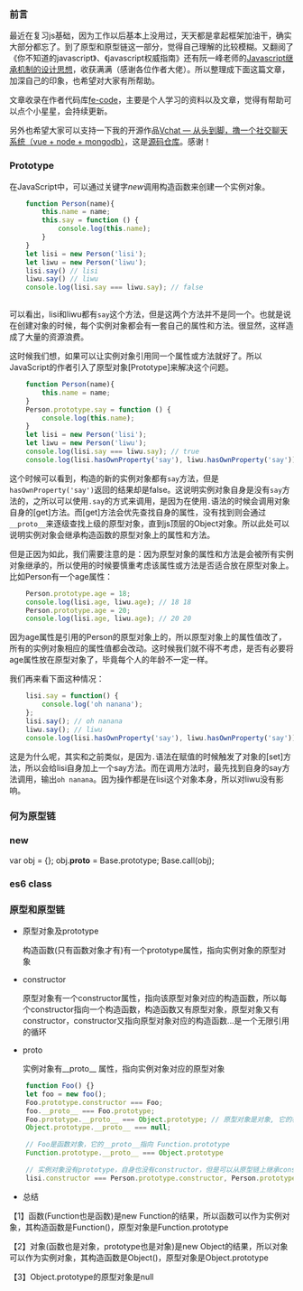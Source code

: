 ### 前言
   最近在复习js基础，因为工作以后基本上没用过，天天都是拿起框架加油干，确实大部分都忘了。到了原型和原型链这一部分，觉得自己理解的比较模糊。又翻阅了《你不知道的javascript》、《javascript权威指南》还有阮一峰老师的[Javascript继承机制的设计思想](http://www.ruanyifeng.com/blog/2011/06/designing_ideas_of_inheritance_mechanism_in_javascript.html)，收获满满（感谢各位作者大佬）。所以整理成下面这篇文章，加深自己的印象，也希望对大家有所帮助。
   
   文章收录在作者代码库[fe-code](https://github.com/wuyawei/fe-code)，主要是个人学习的资料以及文章，觉得有帮助可以点个小星星，会持续更新。
   
   另外也希望大家可以支持一下我的开源作品[Vchat — 从头到脚，撸一个社交聊天系统（vue + node + mongodb）](https://juejin.im/post/5c0a00fb6fb9a049d4419d3a)，这是[源码仓库](https://github.com/wuyawei/Vchat)。感谢！
### Prototype
   在JavaScript中，可以通过关键字*new*调用构造函数来创建一个实例对象。
``` javascript
    function Person(name){
        this.name = name;
        this.say = function () {
            console.log(this.name);
        }
    }
    let lisi = new Person('lisi');
    let liwu = new Person('liwu');
    lisi.say() // lisi
    liwu.say() // liwu
    console.log(lisi.say === liwu.say); // false
    
```
   可以看出，lisi和liwu都有`say`这个方法，但是这两个方法并不是同一个。也就是说在创建对象的时候，每个实例对象都会有一套自己的属性和方法。很显然，这样造成了大量的资源浪费。
   
   这时候我们想，如果可以让实例对象引用同一个属性或方法就好了。所以JavaScript的作者引入了原型对象[Prototype]来解决这个问题。
``` javascript
    function Person(name){
        this.name = name;
    }
    Person.prototype.say = function () {
        console.log(this.name);
    }
    let lisi = new Person('lisi');
    let liwu = new Person('liwu');
    console.log(lisi.say === liwu.say); // true
    console.log(lisi.hasOwnProperty('say'), liwu.hasOwnProperty('say')); // false false
```
   这个时候可以看到，构造的新的实例对象都有`say`方法，但是`hasOwnProperty('say')`返回的结果却是false。这说明实例对象自身是没有`say`方法的，之所以可以使用`.say`的方式来调用，是因为在使用`.`语法的时候会调用对象自身的[get]方法。而[get]方法会优先查找自身的属性，没有找到则会通过`__proto__`来逐级查找上级的原型对象，直到js顶层的Object对象。所以此处可以说明实例对象会继承构造函数的原型对象上的属性和方法。
   
   但是正因为如此，我们需要注意的是：因为原型对象的属性和方法是会被所有实例对象继承的，所以使用的时候要慎重考虑该属性或方法是否适合放在原型对象上。比如Person有一个age属性：
``` javascript
    Person.prototype.age = 18;
    console.log(lisi.age, liwu.age); // 18 18
    Person.prototype.age = 20;
    console.log(lisi.age, liwu.age); // 20 20
```
   因为age属性是引用的Person的原型对象上的，所以原型对象上的属性值改了，所有的实例对象相应的属性值都会改动。这时候我们就不得不考虑，是否有必要将age属性放在原型对象了，毕竟每个人的年龄不一定一样。
   
   我们再来看下面这种情况：
``` javascript
    lisi.say = function() {
        console.log('oh nanana');
    };
    lisi.say(); // oh nanana
    liwu.say(); // liwu
    console.log(lisi.hasOwnProperty('say'), liwu.hasOwnProperty('say')); // true false
```
   这是为什么呢，其实和之前类似，是因为`.`语法在赋值的时候触发了对象的[set]方法，所以会给lisi自身加上一个say方法。而在调用方法时，最先找到自身的say方法调用，输出`oh nanana`。因为操作都是在lisi这个对象本身，所以对liwu没有影响。
### 何为原型链
### new
   var obj  = {};
   obj.__proto__ = Base.prototype;
   Base.call(obj);
### es6  class

### 原型和原型链
* 原型对象及prototype

  构造函数(只有函数对象才有)有一个prototype属性，指向实例对象的原型对象
* constructor

  原型对象有一个constructor属性，指向该原型对象对应的构造函数，所以每个constructor指向一个构造函数，构造函数又有原型对象，原型对象又有constructor，constructor又指向原型对象对应的构造函数...是一个无限引用的循环
* proto

  实例对象有__proto__ 属性，指向实例对象对应的原型对象
``` javascript
    function Foo() {}
    let foo = new foo();
    Foo.prototype.constructor === Foo;
    foo.__proto__ === Foo.prototype;
    Foo.prototype.__proto__ === Object.prototype; // 原型对象是对象, 它的构造函数是Object
    Object.prototype.__proto__ === null;
    
    // Foo是函数对象，它的__proto__指向 Function.prototype
    Function.prototype.__proto__ === Object.prototype
    
    // 实例对象没有prototype，自身也没有constructor，但是可以从原型链上继承constructor
    lisi.constructor === Person.prototype.constructor, Person.prototype.constructor === Person；
```
* 总结

【1】函数(Function也是函数)是new Function的结果，所以函数可以作为实例对象，其构造函数是Function()，原型对象是Function.prototype

【2】对象(函数也是对象，prototype也是对象)是new Object的结果，所以对象可以作为实例对象，其构造函数是Object()，原型对象是Object.prototype

【3】Object.prototype的原型对象是null